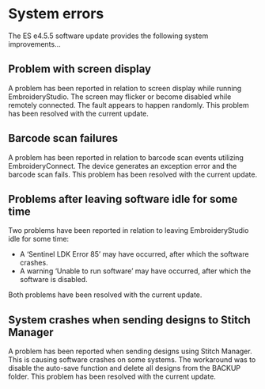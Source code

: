 # System errors

The ES e4.5.5 software update provides the following system improvements…

## Problem with screen display

A problem has been reported in relation to screen display while running EmbroideryStudio. The screen may flicker or become disabled while remotely connected. The fault appears to happen randomly. This problem has been resolved with the current update.

## Barcode scan failures

A problem has been reported in relation to barcode scan events utilizing EmbroideryConnect. The device generates an exception error and the barcode scan fails. This problem has been resolved with the current update.

## Problems after leaving software idle for some time

Two problems have been reported in relation to leaving EmbroideryStudio idle for some time:

- A ‘Sentinel LDK Error 85’ may have occurred, after which the software crashes.
- A warning ‘Unable to run software’ may have occurred, after which the software is disabled.

Both problems have been resolved with the current update.

## System crashes when sending designs to Stitch Manager

A problem has been reported when sending designs using Stitch Manager. This is causing software crashes on some systems. The workaround was to disable the auto-save function and delete all designs from the BACKUP folder. This problem has been resolved with the current update.
